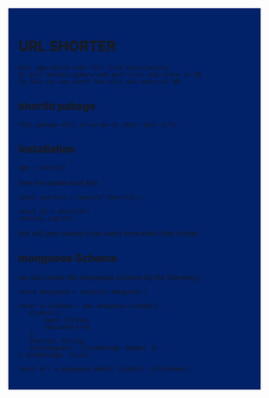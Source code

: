 <div style= "background-color:#012169; padding: 20px 20px">

# URL SHORTER
    Mini app which have full crud functinality.
    It will delete,update and post urls and store in DB.
    In this we can short the urls and store in DB.


## shortid pakage

    this pakage will allow me to short your urls
## Installation
    npm i shortid
how the syntex look like.

```
const shortid = require('shortid');

const id = shortid()
console.log(id)
```
this will give unique code every time when they render.

## mongoose Schema

we can create the mongoose schema by the following....

```
const mongoose = require('mongoose')

const urlSchema = new mongoose.Schema({
   siteUrl:{
       type: String,
       required:true
   },
   shortId: String,
   totalRequest: [{timeStamp: Number }]
},{timeStamp: true})

const Url = mongoose.model('siteUrl',urlSchema);
```

</div>
